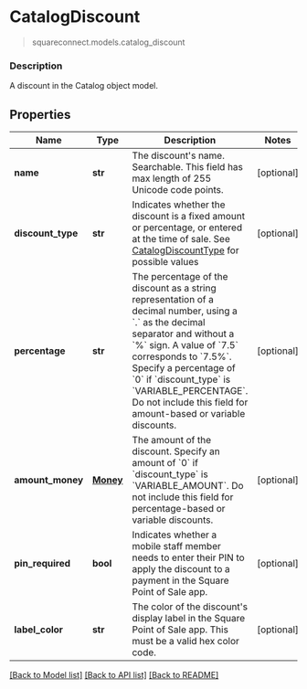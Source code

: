 # CatalogDiscount
> squareconnect.models.catalog_discount

### Description

A discount in the Catalog object model.

## Properties
Name | Type | Description | Notes
------------ | ------------- | ------------- | -------------
**name** | **str** | The discount&#39;s name. Searchable. This field has max length of 255 Unicode code points. | [optional] 
**discount_type** | **str** | Indicates whether the discount is a fixed amount or percentage, or entered at the time of sale. See [CatalogDiscountType](#type-catalogdiscounttype) for possible values | [optional] 
**percentage** | **str** | The percentage of the discount as a string representation of a decimal number, using a &#x60;.&#x60; as the decimal separator and without a &#x60;%&#x60; sign. A value of &#x60;7.5&#x60; corresponds to &#x60;7.5%&#x60;. Specify a percentage of &#x60;0&#x60; if &#x60;discount_type&#x60; is &#x60;VARIABLE_PERCENTAGE&#x60;.  Do not include this field for amount-based or variable discounts. | [optional] 
**amount_money** | [**Money**](Money.md) | The amount of the discount. Specify an amount of &#x60;0&#x60; if &#x60;discount_type&#x60; is &#x60;VARIABLE_AMOUNT&#x60;.  Do not include this field for percentage-based or variable discounts. | [optional] 
**pin_required** | **bool** | Indicates whether a mobile staff member needs to enter their PIN to apply the discount to a payment in the Square Point of Sale app. | [optional] 
**label_color** | **str** | The color of the discount&#39;s display label in the Square Point of Sale app. This must be a valid hex color code. | [optional] 

[[Back to Model list]](../README.md#documentation-for-models) [[Back to API list]](../README.md#documentation-for-api-endpoints) [[Back to README]](../README.md)



